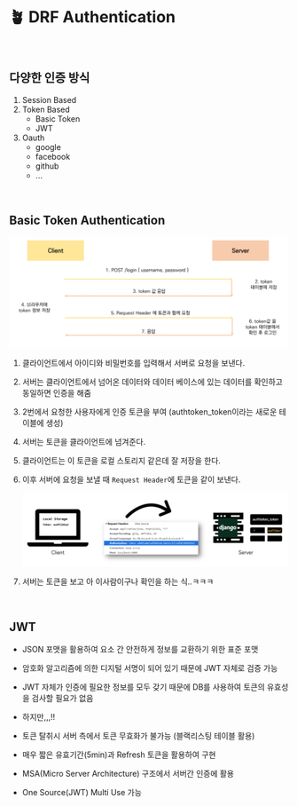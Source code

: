 #  🪴 DRF Authentication

<br>

## 다양한 인증 방식

1. Session Based
2. Token Based
   - Basic Token
   - JWT
3. Oauth
   - google
   - facebook
   - github
   - ...

<br>

## Basic Token Authentication

![image-20220519005802345](REST%20API%20Cors%20&%20Authentication.assets/image-20220519005802345.png)

1. 클라이언트에서 아이디와 비밀번호를 입력해서 서버로 요청을 보낸다.
2. 서버는 클라이언트에서 넘어온 데이터와 데이터 베이스에 있는 데이터를 확인하고 동일하면 인증을 해줌
3. 2번에서 요청한 사용자에게 인증 토큰을 부여 (authtoken_token이라는 새로운 테이블에 생성)

4. 서버는 토큰을 클라이언트에 넘겨준다. 

5. 클라이언트는 이 토큰을 로컬 스토리지 같은데 잘 저장을 한다.

6. 이후 서버에 요청을 보낼 때 `Request Header`에 토큰을 같이 보낸다.

   ![image-20220519005648765](REST%20API%20Cors%20&%20Authentication.assets/image-20220519005648765-16528894112831.png)



7. 서버는 토큰을 보고 아 이사람이구나 확인을 하는 식..ㅋㅋㅋ

<br>

## JWT

- JSON 포맷을 활용하여 요소 간 안전하게 정보를 교환하기 위한 표준 포맷
- 암호화 알고리즘에 의한 디지털 서명이 되어 있기 때문에 JWT 자체로 검증 가능

- JWT 자체가 인증에 필요한 정보를 모두 갖기 때문에 DB를 사용하여 토큰의 유효성을 검사할 필요가 없음
- 하지만,,,!!
- 토큰 탈취시 서버 측에서 토큰 무효화가 불가능 (블랙리스팅 테이블 활용)
- 매우 짧은 유효기간(5min)과 Refresh 토큰을 활용하여 구현
- MSA(Micro Server Architecture) 구조에서 서버간 인증에 활용
- One Source(JWT) Multi Use 가능